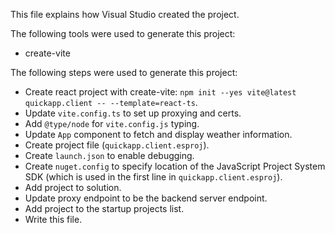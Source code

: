 This file explains how Visual Studio created the project.

The following tools were used to generate this project:
- create-vite

The following steps were used to generate this project:
- Create react project with create-vite: `npm init --yes vite@latest quickapp.client -- --template=react-ts`.
- Update `vite.config.ts` to set up proxying and certs.
- Add `@type/node` for `vite.config.js` typing.
- Update `App` component to fetch and display weather information.
- Create project file (`quickapp.client.esproj`).
- Create `launch.json` to enable debugging.
- Create `nuget.config` to specify location of the JavaScript Project System SDK (which is used in the first line in `quickapp.client.esproj`).
- Add project to solution.
- Update proxy endpoint to be the backend server endpoint.
- Add project to the startup projects list.
- Write this file.
